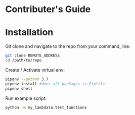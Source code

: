 
# Contributer's Guide

# Installation 

Git clone and navigate to the repo from your command_line:

```sh
git clone REMOTE_ADDRESS
cd /path/to/repo
```

Create / Activate virtual env:

```sh
pipenv --python 3.7
pipenv install #does all packages in Pipfile
pipenv shell
```

Run example script:

```sh
python -m my_lambdata.test_functions
```